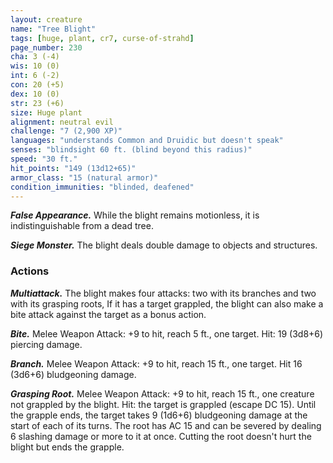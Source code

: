 ```yaml
---
layout: creature
name: "Tree Blight"
tags: [huge, plant, cr7, curse-of-strahd]
page_number: 230
cha: 3 (-4)
wis: 10 (0)
int: 6 (-2)
con: 20 (+5)
dex: 10 (0)
str: 23 (+6)
size: Huge plant
alignment: neutral evil
challenge: "7 (2,900 XP)"
languages: "understands Common and Druidic but doesn't speak"
senses: "blindsight 60 ft. (blind beyond this radius)"
speed: "30 ft."
hit_points: "149 (13d12+65)"
armor_class: "15 (natural armor)"
condition_immunities: "blinded, deafened"
---
```


***False Appearance.*** While the blight remains motionless, it is indistinguishable from a dead tree.

***Siege Monster.*** The blight deals double damage to objects and structures.

### Actions

***Multiattack.*** The blight makes four attacks: two with its branches and two with its grasping roots, If it has a target grappled, the blight can also make a bite attack against the target as a bonus action.

***Bite.*** Melee Weapon Attack: +9 to hit, reach 5 ft., one target. Hit: 19 (3d8+6) piercing damage.

***Branch.*** Melee Weapon Attack: +9 to hit, reach 15 ft., one target. Hit 16 (3d6+6) bludgeoning damage.

***Grasping Root.*** Melee Weapon Attack: +9 to hit, reach 15 ft., one creature not grappled by the blight. Hit: the target is grappled (escape DC 15). Until the grapple ends, the target takes 9 (1d6+6) bludgeoning damage at the start of each of its turns. The root has AC 15 and can be severed by dealing 6 slashing damage or more to it at once. Cutting the root doesn't hurt the blight but ends the grapple.
